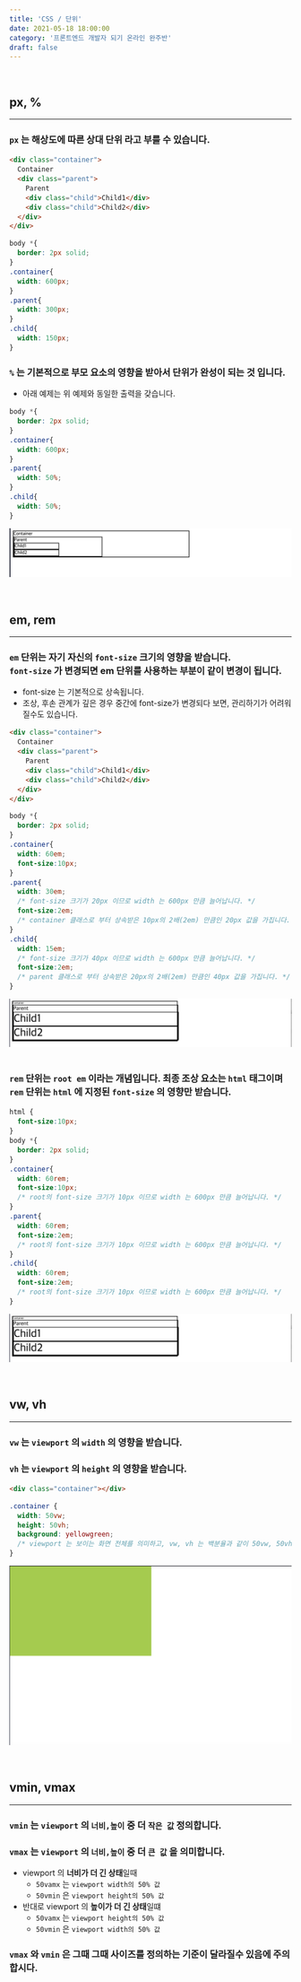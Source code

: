 ```yaml
---
title: 'CSS / 단위'
date: 2021-05-18 18:00:00
category: '프론트엔드 개발자 되기 온라인 완주반'
draft: false
---
```


<br/>

## **px, %**
---
### **`px` 는 해상도에 따른 상대 단위 라고 부를 수 있습니다.**
```html
<div class="container">
  Container
  <div class="parent">
    Parent
    <div class="child">Child1</div>
    <div class="child">Child2</div>
  </div>
</div>
```
```css
body *{
  border: 2px solid;
}
.container{
  width: 600px;
}
.parent{
  width: 300px;
}
.child{
  width: 150px;
}
```
### **`%` 는 기본적으로 부모 요소의 영향을 받아서 단위가 완성이 되는 것 입니다.**
- 아래 예제는 위 예제와 동일한 출력을 갖습니다.
```css
body *{
  border: 2px solid;
}
.container{
  width: 600px;
}
.parent{
  width: 50%;
}
.child{
  width: 50%;
}
```
![](./img/43.png)

<br/>

## **em, rem**
---
### **`em` 단위는 자기 자신의 `font-size` 크기의 영향을 받습니다.<br/> `font-size` 가 변경되면 em 단위를 사용하는 부분이 같이 변경이 됩니다.**
- font-size 는 기본적으로 상속됩니다.
- 조상, 후손 관계가 깊은 경우 중간에 font-size가 변경되다 보면, 관리하기가 어려워 질수도 있습니다.
```html
<div class="container">
  Container
  <div class="parent">
    Parent
    <div class="child">Child1</div>
    <div class="child">Child2</div>
  </div>
</div>
```
```css
body *{
  border: 2px solid;
}
.container{
  width: 60em;
  font-size:10px;
}
.parent{
  width: 30em;
  /* font-size 크기가 20px 이므로 width 는 600px 만큼 늘어납니다. */
  font-size:2em;
  /* container 클래스로 부터 상속받은 10px의 2배(2em) 만큼인 20px 값을 가집니다. */
}
.child{
  width: 15em;
  /* font-size 크기가 40px 이므로 width 는 600px 만큼 늘어납니다. */
  font-size:2em;
  /* parent 클래스로 부터 상속받은 20px의 2배(2em) 만큼인 40px 값을 가집니다. */
}
```
![](./img/44.png)
<br/><br/>
### **`rem` 단위는 `root em` 이라는 개념입니다. 최종 조상 요소는 `html` 태그이며 `rem` 단위는 `html` 에 지정된 `font-size` 의 영향만 받습니다.**

```css
html {
  font-size:10px;
}
body *{
  border: 2px solid;
}
.container{
  width: 60rem;
  font-size:10px;
  /* root의 font-size 크기가 10px 이므로 width 는 600px 만큼 늘어납니다. */
}
.parent{
  width: 60rem;
  font-size:2em;
  /* root의 font-size 크기가 10px 이므로 width 는 600px 만큼 늘어납니다. */
}
.child{
  width: 60rem;
  font-size:2em;
  /* root의 font-size 크기가 10px 이므로 width 는 600px 만큼 늘어납니다. */
}
```
![](./img/44.png)

<br/>

## **vw, vh**
---
### **`vw` 는 `viewport` 의 `width` 의 영향을 받습니다.**

### **`vh` 는 `viewport` 의 `height` 의 영향을 받습니다.**
```html
<div class="container"></div>
```
```css
.container {
  width: 50vw;
  height: 50vh;
  background: yellowgreen;
  /* viewport 는 보이는 화면 전체를 의미하고, vw, vh 는 백분율과 같이 50vw, 50vh 는 viewport width, viewport height 의 절만 만큼의 값을 가집니다. */
}
```

![](./img/45.png)

<br/>

## **vmin, vmax**
---
### **`vmin` 는 `viewport` 의 `너비,높이` 중 더 `작은 값` 정의합니다.**

### **`vmax` 는 `viewport` 의 `너비,높이` 중 더 `큰 값` 을 의미합니다.**


- viewport 의 **너비가 더 긴 상태**일때
    - `50vamx` 는 `viewport width의 50% 값` 
    - `50vmin` 은 `viewport height의 50% 값`
- 반대로 viewport 의 **높이가 더 긴 상태**일떄
    - `50vamx` 는 `viewport height의 50% 값`
    - `50vmin` 은 `viewport width의 50% 값`

### **`vmax` 와 `vmin` 은 그때 그때 사이즈를 정의하는 기준이 달라질수 있음에 주의합시다.**